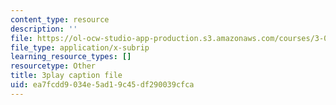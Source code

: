 ```yaml
---
content_type: resource
description: ''
file: https://ol-ocw-studio-app-production.s3.amazonaws.com/courses/3-091sc-introduction-to-solid-state-chemistry-fall-2010/ea7fcdd9034e5ad19c45df290039cfca_up3zP2z81SE.vtt
file_type: application/x-subrip
learning_resource_types: []
resourcetype: Other
title: 3play caption file
uid: ea7fcdd9-034e-5ad1-9c45-df290039cfca
---
```

